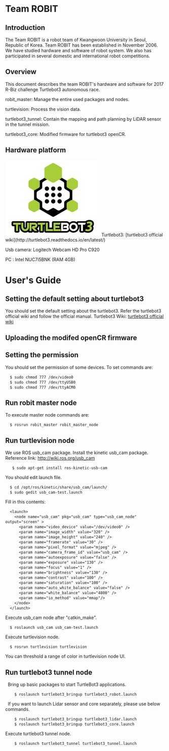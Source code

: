 # Team ROBIT
  ## Introduction
  The Team ROBIT is a robot team of Kwangwoon University in Seoul, Republic of Korea. Team ROBIT has been established in November 2006. We have studied hardware and software of robot system. We also has participated in several domestic and international robot competitions. 

  ## Overview
   This document describes the team ROBIT's hardware and software for 2017 R-Biz challenge Turtlebot3 autonomous race.
   
   robit_master: Manage the entire used packages and nodes.
   
   turtlevision: Process the vision data.
   
   turtlebot3_tunnel: Contain the mapping and path planning by LiDAR sensor in the tunnel mission.
   
   turtlebot3_core: Modified firmware for turtlebot3 openCR.
   
  ## Hardware platform
  <img src="https://raw.githubusercontent.com/ROBOTIS-GIT/ROBOTIS-Documents/master/wiki-images/Turtlebot3/Turtlebot3_logo.jpg" width="300">
  Turtlebot3: [turtlebot3 official wiki](http://turtlebot3.readthedocs.io/en/latest/)
  
  
  Usb camera: Logitech Webcam HD Pro C920
  
  PC : Intel NUC7i5BNK (RAM 4GB)
   
# User's Guide
  ## Setting the default setting about turtlebot3
  You should set the default setting about the turtlebot3.
  Refer the turtlebot3 official wiki and follow the official manual.
  Turtlebot3 Wiki: [turtlebot3 official wiki](http://turtlebot3.readthedocs.io/en/latest/)
  
  ## Uploading the modifed openCR firmware
  
  
  ## Setting the permission
  You should set the permission of some devices.
  To set commands are:
    
      $ sudo chmod 777 /dev/video0
      $ sudo chmod 777 /dev/ttyUSB0
      $ sudo chmod 777 /dev/ttyACM0

  ## Run robit master node
  To execute master node commands are:
    
      $ rosrun robit_master robit_master_node
    
  ## Run turtlevision node
  We use ROS usb_cam package. Install the kinetic usb_cam package. 
  Reference link: http://wiki.ros.org/usb_cam
       
       $ sudo apt-get install ros-kinetic-usb-cam
  
  You should edit launch file. 
      
      $ cd /opt/ros/kinetic/share/usb_cam/launch/
      $ sudo gedit usb_cam-test.launch 
    
  Fill in this contents:
      
      <launch>
        <node name="usb_cam" pkg="usb_cam" type="usb_cam_node" output="screen" >
          <param name="video_device" value="/dev/video0" />
          <param name="image_width" value="320" />
          <param name="image_height" value="240" />
          <param name="framerate" value="30" />
          <param name="pixel_format" value="mjpeg" />
          <param name="camera_frame_id" value="usb_cam" />
          <param name="autoexposure" value="false" />
          <param name="exposure" value="130" />
          <param name="focus" value="1" />
          <param name="brightness" value="130" />
          <param name="contrast" value="100" />
          <param name="saturation" value="100" />
          <param name="auto_white_balance" value="false" />
          <param name="white_balance" value="4800" />
          <param name="io_method" value="mmap"/>
        </node>
      </launch>
  
  Execute usb_cam node after "catkin_make".
   
      $ roslaunch usb_cam usb_cam-test.launch 
    
  Execute turtlevision node.  
  
      $ rosrun turtlevision turtlevision     
  
  You can threshold a range of color in turtlevision node UI.
  
  ## Run turtlebot3 tunnel node
   Bring up basic packages to start TurtleBot3 applications.
    
        $ roslaunch turtlebot3_bringup turtlebot3_robot.launch

   If you want to launch Lidar sensor and core separately, please use below commands.
        
        $ roslaunch turtlebot3_bringup turtlebot3_lidar.launch
        $ roslaunch turtlebot3_bringup turtlebot3_core.launch
        
   Execute turtlebot3 tunnel node.
    
        $ roslaunch turtlebot3_tunnel turtlebot3_tunnel.launch
